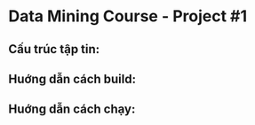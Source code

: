 # Data Mining Course - Project #1
## Cấu trúc tập tin:
## Huớng dẫn cách build:
## Huớng dẫn cách chạy:
